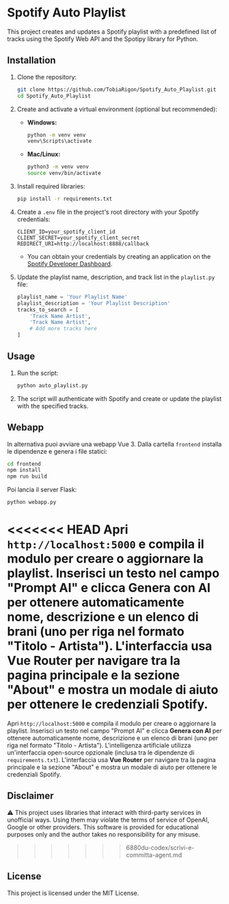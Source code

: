 # Spotify Auto Playlist

This project creates and updates a Spotify playlist with a predefined list of tracks using the Spotify Web API and the Spotipy library for Python.

## Installation

1. Clone the repository:

   ```bash
   git clone https://github.com/TobiaRigon/Spotify_Auto_Playlist.git
   cd Spotify_Auto_Playlist
   ```

2. Create and activate a virtual environment (optional but recommended):

   - **Windows:**
     ```bash
     python -m venv venv
     venv\Scripts\activate
     ```
   - **Mac/Linux:**
     ```bash
     python3 -m venv venv
     source venv/bin/activate
     ```

3. Install required libraries:

   ```bash
   pip install -r requirements.txt
   ```

4. Create a `.env` file in the project's root directory with your Spotify credentials:

   ```plaintext
   CLIENT_ID=your_spotify_client_id
   CLIENT_SECRET=your_spotify_client_secret
   REDIRECT_URI=http://localhost:8888/callback
   ```

   - You can obtain your credentials by creating an application on the [Spotify Developer Dashboard](https://developer.spotify.com/dashboard/applications).

5. Update the playlist name, description, and track list in the `playlist.py` file:

   ```python
   playlist_name = 'Your Playlist Name'
   playlist_description = 'Your Playlist Description'
   tracks_to_search = [
       'Track Name Artist',
       'Track Name Artist',
       # Add more tracks here
   ]
   ```

## Usage

1. Run the script:

   ```bash
   python auto_playlist.py
   ```

2. The script will authenticate with Spotify and create or update the playlist with the specified tracks.

## Webapp

In alternativa puoi avviare una webapp Vue 3. Dalla cartella `frontend` installa le dipendenze e genera i file statici:

```bash
cd frontend
npm install
npm run build
```

Poi lancia il server Flask:

```bash
python webapp.py
```

<<<<<<< HEAD
Apri `http://localhost:5000` e compila il modulo per creare o aggiornare la playlist. Inserisci un testo nel campo "Prompt AI" e clicca **Genera con AI** per ottenere automaticamente nome, descrizione e un elenco di brani (uno per riga nel formato "Titolo - Artista"). L'interfaccia usa **Vue Router** per navigare tra la pagina principale e la sezione "About" e mostra un modale di aiuto per ottenere le credenziali Spotify.
=======
Apri `http://localhost:5000` e compila il modulo per creare o aggiornare la playlist. Inserisci un testo nel campo "Prompt AI" e clicca **Genera con AI** per ottenere automaticamente nome, descrizione e un elenco di brani (uno per riga nel formato "Titolo - Artista"). L'intelligenza artificiale utilizza un'interfaccia open-source opzionale (inclusa tra le dipendenze di `requirements.txt`). L'interfaccia usa **Vue Router** per navigare tra la pagina principale e la sezione "About" e mostra un modale di aiuto per ottenere le credenziali Spotify.

## Disclaimer

⚠️ This project uses libraries that interact with third-party services in unofficial ways. Using them may violate the terms of service of OpenAI, Google or other providers. This software is provided for educational purposes only and the author takes no responsibility for any misuse.
>>>>>>> 6880du-codex/scrivi-e-committa-agent.md

## License

This project is licensed under the MIT License.
